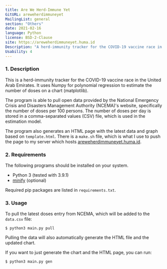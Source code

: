 ```yaml
---
title: Are We Herd-Immune Yet
GitURL: areweherdimmuneyet
MailingList: general
section: "Others"
date: 2021-02-16
language: Python
license: BSD-2-Clause
site: https://areweherdimmuneyet.huma.id
Description: "A herd-immunity tracker for the COVID-19 vaccine race in the UAE."
Usability: 4
---
```


### 1. Description

This is a herd-immunity tracker for the COVID-19 vaccine race in the United
Arab Emirates. It uses Numpy for polynomial regression to estimate the number
of doses on a chart (matplotlib).

The program is able to pull open data provided by the National Emergency Crisis
and Disasters Management Authority (NCEMA)'s website, specifically the number
of doses per 100 persons. The number of doses per day is stored in a
comma-separated values (CSV) file, which is used in the estimation model.

The program also generates an HTML page with the latest data and graph based on
`template.html`. There is a `make.sh` file, which is what I use to push the
page to my server which hosts
[areweherdimmuneyet.huma.id](https://areweherdimmuneyet.huma.id).

### 2. Requirements

The following programs should be installed on your system.

- Python 3 (tested with 3.9.1)
- [minify](https://github.com/tdewolff/minify) (optional)

Required pip packages are listed in `requirements.txt`.

### 3. Usage

To pull the latest doses entry from NCEMA, which will be added to the
`data.csv` file:

```
$ python3 main.py pull
```

Pulling the data will also automatically generate the HTML file and the updated
chart.

If you want to just generate the chart and the HTML page, you can run:

```
$ python3 main.py gen
```
